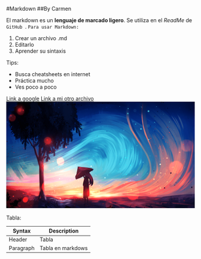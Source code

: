 #Markdown
##By Carmen

El markdown es un **lenguaje de marcado ligero**. Se utiliza en el *ReadMe* de `GitHub `.
`Para usar Markdown:`
1. Crear un archivo .md
2. Editarlo
3. Aprender su sintaxis

Tips:
- Busca cheatsheets en internet
- Práctica mucho
- Ves poco a poco

[Link a google](https://www.google.com/)
[Link a mi otro archivo](archivo2.md)
![imagen](imagen.png)

Tabla:

| Syntax | Description |
| ----------- | ----------- |
| Header | Tabla |
| Paragraph | Tabla en markdows |

